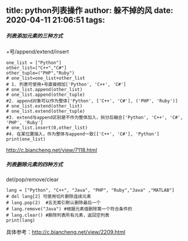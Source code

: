 title: python列表操作
author: 躲不掉的风
date: 2020-04-11 21:06:51
tags:
---
##### 列表添加元素的三种方式
+号/append/extend/insert

```
one_list = ["Python"]
other_list=["C++","C#"]
other_tuple=("PHP","Ruby")
# one_list=one_list+other_list
# 1. 列表可使用+号直接相加['Python', 'C++', 'C#']
# one_list.append(other_list)
# one_list.append(other_tuple) 
#2. append对象可以作为整体['Python', ['C++', 'C#'], ('PHP', 'Ruby')]
# one_list.extend(other_list)
# one_list.extend(other_tuple)
#3. extend与append区别是不作为整体加入，拆分后融合['Python', 'C++', 'C#', 'PHP', 'Ruby']
# one_list.insert(0,other_list)
#4. 在某位置插入，作为整体与append一致[['C++', 'C#'], 'Python']
print(one_list)
```
http://c.biancheng.net/view/7118.html
##### 列表删除元素的四种方式
del/pop/remove/clear
```
lang = ["Python", "C++", "Java", "PHP", "Ruby","Java" ,"MATLAB"]
# del lang[2] 可使用切片删除连续元素
# lang.pop(2)  #五无索引默认删除最后一个
# lang.remove("Java") #根据元素值删除第一个符合条件的
# lang.clear() #删除列表所有元素，返回空列表
print(lang)
```

具体参考：http://c.biancheng.net/view/2209.html
